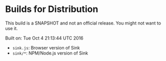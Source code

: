 # Builds for Distribution

This build is a SNAPSHOT and not an official release.  You might not want to use it.

Built on: Tue Oct  4 21:13:44 UTC 2016

* `sink.js`: Browser version of Sink
* `sink/*`: NPM/Node.js version of Sink
